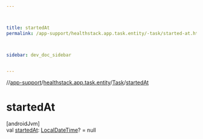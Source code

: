 ```yaml
---



title: startedAt
permalink: /app-support/healthstack.app.task.entity/-task/started-at.html



sidebar: dev_doc_sidebar


---
```




//[app-support](/app-support.html)/[healthstack.app.task.entity](../index.html)/[Task](index.html)/[startedAt](started-at.html)



# startedAt



[androidJvm]\
val [startedAt](started-at.html): [LocalDateTime](https://developer.android.com/reference/kotlin/java/time/LocalDateTime.html)? = null






